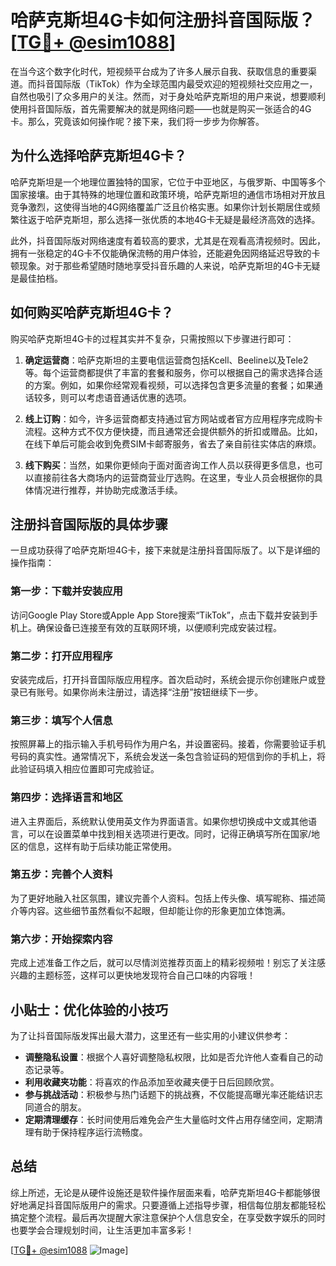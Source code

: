 # 哈萨克斯坦4G卡如何注册抖音国际版？[[TG💪+ @esim1088](https://t.me/s/esim1088)]

在当今这个数字化时代，短视频平台成为了许多人展示自我、获取信息的重要渠道。而抖音国际版（TikTok）作为全球范围内最受欢迎的短视频社交应用之一，自然也吸引了众多用户的关注。然而，对于身处哈萨克斯坦的用户来说，想要顺利使用抖音国际版，首先需要解决的就是网络问题——也就是购买一张适合的4G卡。那么，究竟该如何操作呢？接下来，我们将一步步为你解答。

## 为什么选择哈萨克斯坦4G卡？

哈萨克斯坦是一个地理位置独特的国家，它位于中亚地区，与俄罗斯、中国等多个国家接壤。由于其特殊的地理位置和政策环境，哈萨克斯坦的通信市场相对开放且竞争激烈，这使得当地的4G网络覆盖广泛且价格实惠。如果你计划长期居住或频繁往返于哈萨克斯坦，那么选择一张优质的本地4G卡无疑是最经济高效的选择。

此外，抖音国际版对网络速度有着较高的要求，尤其是在观看高清视频时。因此，拥有一张稳定的4G卡不仅能确保流畅的用户体验，还能避免因网络延迟导致的卡顿现象。对于那些希望随时随地享受抖音乐趣的人来说，哈萨克斯坦的4G卡无疑是最佳拍档。

## 如何购买哈萨克斯坦4G卡？

购买哈萨克斯坦4G卡的过程其实并不复杂，只需按照以下步骤进行即可：

1. **确定运营商**：哈萨克斯坦的主要电信运营商包括Kcell、Beeline以及Tele2等。每个运营商都提供了丰富的套餐和服务，你可以根据自己的需求选择合适的方案。例如，如果你经常观看视频，可以选择包含更多流量的套餐；如果通话较多，则可以考虑语音通话优惠的选项。

2. **线上订购**：如今，许多运营商都支持通过官方网站或者官方应用程序完成购卡流程。这种方式不仅方便快捷，而且通常还会提供额外的折扣或赠品。比如，在线下单后可能会收到免费SIM卡邮寄服务，省去了亲自前往实体店的麻烦。

3. **线下购买**：当然，如果你更倾向于面对面咨询工作人员以获得更多信息，也可以直接前往各大商场内的运营商营业厅选购。在这里，专业人员会根据你的具体情况进行推荐，并协助完成激活手续。

## 注册抖音国际版的具体步骤

一旦成功获得了哈萨克斯坦4G卡，接下来就是注册抖音国际版了。以下是详细的操作指南：

### 第一步：下载并安装应用
访问Google Play Store或Apple App Store搜索“TikTok”，点击下载并安装到手机上。确保设备已连接至有效的互联网环境，以便顺利完成安装过程。

### 第二步：打开应用程序
安装完成后，打开抖音国际版应用程序。首次启动时，系统会提示你创建账户或登录已有账号。如果你尚未注册过，请选择“注册”按钮继续下一步。

### 第三步：填写个人信息
按照屏幕上的指示输入手机号码作为用户名，并设置密码。接着，你需要验证手机号码的真实性。通常情况下，系统会发送一条包含验证码的短信到你的手机上，将此验证码填入相应位置即可完成验证。

### 第四步：选择语言和地区
进入主界面后，系统默认使用英文作为界面语言。如果你想切换成中文或其他语言，可以在设置菜单中找到相关选项进行更改。同时，记得正确填写所在国家/地区的信息，这样有助于后续功能正常使用。

### 第五步：完善个人资料
为了更好地融入社区氛围，建议完善个人资料。包括上传头像、填写昵称、描述简介等内容。这些细节虽然看似不起眼，但却能让你的形象更加立体饱满。

### 第六步：开始探索内容
完成上述准备工作之后，就可以尽情浏览推荐页面上的精彩视频啦！别忘了关注感兴趣的主题标签，这样可以更快地发现符合自己口味的内容哦！

## 小贴士：优化体验的小技巧

为了让抖音国际版发挥出最大潜力，这里还有一些实用的小建议供参考：

- **调整隐私设置**：根据个人喜好调整隐私权限，比如是否允许他人查看自己的动态记录等。
- **利用收藏夹功能**：将喜欢的作品添加至收藏夹便于日后回顾欣赏。
- **参与挑战活动**：积极参与热门话题下的挑战赛，不仅能提高曝光率还能结识志同道合的朋友。
- **定期清理缓存**：长时间使用后难免会产生大量临时文件占用存储空间，定期清理有助于保持程序运行流畅度。

## 总结

综上所述，无论是从硬件设施还是软件操作层面来看，哈萨克斯坦4G卡都能够很好地满足抖音国际版用户的需求。只要遵循上述指导步骤，相信每位朋友都能轻松搞定整个流程。最后再次提醒大家注意保护个人信息安全，在享受数字娱乐的同时也要学会合理规划时间，让生活更加丰富多彩！

[[TG💪+ @esim1088](https://t.me/s/esim1088) ![Image](https://i.postimg.cc/4NQfJmqS/Snipaste-2025-05-13-00-14-12.png)]